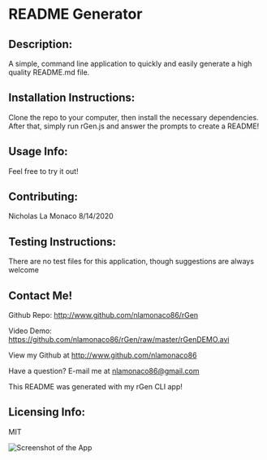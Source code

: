 # README Generator

## Description:
A simple, command line application to quickly and easily generate a high quality README.md file. 


## Installation Instructions:
Clone the repo to your computer, then install the necessary dependencies. After that, simply run rGen.js and answer the prompts to create a README!

## Usage Info:
Feel free to try it out!

## Contributing:
Nicholas La Monaco 8/14/2020

## Testing Instructions:
There are no test files for this application, though suggestions are always welcome

## Contact Me!
Github Repo: http://www.github.com/nlamonaco86/rGen

Video Demo: https://github.com/nlamonaco86/rGen/raw/master/rGenDEMO.avi

View my Github at http://www.github.com/nlamonaco86

Have a question? E-mail me at nlamonaco86@gmail.com

This README was generated with my rGen CLI app!
    
## Licensing Info:
MIT

![Screenshot of the App](rGenSCRN.bmp)
